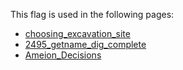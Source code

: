 This flag is used in the following pages:
 - [choosing_excavation_site](../events/choosing_excavation_site.md)
 - [2495_getname_dig_complete](../events/2495_getname_dig_complete.md)
 - [Ameion_Decisions](../decisions/Ameion_Decisions.md)
